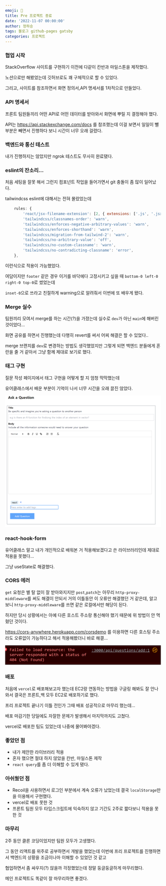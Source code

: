 ```yaml
---
emoji: 🔮
title: Pre 프로젝트 종료
date: '2022-11-07 00:00:00'
author: 정하승
tags: 블로그 github-pages gatsby
categories: 프로젝트
---
```


### 협업 시작

StackOverflow 사이트를 구현하기 이전에 다같이 칸반과 마일스톤을 제작했다.

노션으로만 해봤었는데 깃허브로도 꽤 구체적으로 할 수 있었다.

그리고, 사이트를 참조하면서 화면 정의서,API 명세서를 1차적으로 만들었다.

### API 명세서

프론트 팀원들끼리 어떤 API로 어떤 데이터를 받아와서 화면에 뿌릴 지 결정해야 했다.

API는 https://api.stackexchange.com/docs
를 참조했는데 이걸 보면서 일일이 뺄 부분은 빼면서 진행하다 보니 시간이 너무 오래 걸렸다.

### 백엔드와 통신 테스트

내가 진행하지는 않았지만 ngrok 테스트도 무사히 완료됐다.

### eslint의 잔소리...

처음 세팅을 잘못 해서 그런지 컴포넌트 작업을 들어가면서 git 충돌이 좀 많이 일어났다.

tailwindcss eslint에 대해서는 전혀 몰랐었는데

```js
	rules: {
		'react/jsx-filename-extension': [2, { extensions: ['.js', '.jsx'] }],
		'tailwindcss/classnames-order': 'warn',
		'tailwindcss/enforces-negative-arbitrary-values': 'warn',
		'tailwindcss/enforces-shorthand': 'warn',
		'tailwindcss/migration-from-tailwind-2': 'warn',
		'tailwindcss/no-arbitrary-value': 'off',
		'tailwindcss/no-custom-classname': 'warn',
		'tailwindcss/no-contradicting-classname': 'error',
	},
```

이런식으로 적용이 가능했었다.

여담이지만 `footer` 같은 경우 이거를 바닥에다 고정시키고 싶을 때 `bottom-0 left-0 right-0 top-0`로 썼었는데

`inset-0`으로 쓰라고 친절하게 warning으로 알려줘서 이번에 또 배우게 됐다.

### Merge 실수

팀원끼리 모여서 merge를 하는 시간(?)을 가졌는데 실수로 `dev`가 아닌 `main`에 해버린 것이었다...

화면 공유를 하면서 진행했는데 다행히 revert를 써서 어찌 해결은 할 수 있었다..

merge 브랜치를 `dev`로 변경하는 방법도 생각했었지만 그렇게 되면 백엔드 분들에게 혼란을 줄 거 같아서
그냥 함께 제대로 보기로 했다.

### 태그 구현

질문 작성 페이지에서 태그 구현을 어떻게 할 지 엄청 막막했는데

유어클래스에서 배운 부분이 기억이 나서 너무 시간을 오래 끌진 않았다.

<img src='../../../assets/화면 캡처 2022-11-07 163927.png' />

### react-hook-form

유어클래스 말고 내가 개인적으로 배워본 거 적용해보겠다고 쓴 라이브러리인데 제대로 적용을 못했다...

그냥 useState로 해결했다.

### CORS 에러

`get` 요청은 별 탈 없이 잘 받아와지지만 `post`,`patch`는 아무리 `http-proxy-middleware`를 써도 해결이 안되서 거의 이틀동안 이 오류만 해결했던 거 같은데, 알고 보니 `http-proxy-middleware`를 쓰면 같은 로컬에서만 해당이 된다.

하지만 당시 상황에서는 아예 다른 호스트 주소랑 통신해야 했기 때문에 위 방법이 안 먹혔던 것이다.

https://cors-anywhere.herokuapp.com/corsdemo 를 이용하면 다른 호스팅 주소라도 오류없이 가능하다고 해서 적용해봤더니 바로 해결...

<img src='../../../assets/image.png' />

### 배포

처음에 `vercel`로 배포해보고자 했는데 EC2랑 연동하는 방법을 구글링 해봐도 잘 안나와서 결국은 프론트,백 모두 EC2로 배포하기로 했다.

프리 프로젝트 끝나기 이틀 전인가 그때 배포 성공적으로 마무리 했는데...

배포 마감기한 당일에도 자잘한 문제가 발생해서 마지막까지도 고쳤다.

vercel로 배포한 팀도 있었는데 나중에 물어봐야겠다.

### 좋았던 점

- 내가 제안한 라이브러리 적용
- 혼자 했으면 절대 하지 않았을 칸반, 마일스톤 제작
- `react query`를 좀 더 이해할 수 있게 됐다.

### 아쉬웠던 점

- Recoil을 사용하면서 로그인 부분에서 계속 오류가 났었는데 결국 `localStorage`만을 이용해서 구현했다.
- vercel로 배포 못한 것
- 프론트 팀원 모두 타입스크립트에 익숙하지 않고 기간도 2주로 짧다보니 적용을 못한 것

### 마무리

2주 동안 클론 코딩이었지만 팀원 모두가 고생했다.

그 동안 리액트를 위주로 공부하면서 개발을 했었는데 이번에 프리 프로젝트를 진행하면서 백엔드의 상황을 조금이나마 이해할 수 있었던 것 같고

협업하면서 좀 싸우지(?) 않을까 걱정했었는데 정말 둥글둥글하게 마무리했다.

메인 프로젝트도 똑같이 잘 마무리하면 좋겠다.
